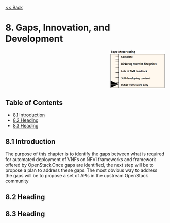 [<< Back](../../openstack)

# 8. Gaps, Innovation, and Development
<p align="right"><img src="../figures/bogo_ifo.png" alt="scope" title="Scope" width="35%"/></p>

## Table of Contents
* [8.1 Introduction](#8.1)
* [8.2 Heading](#8.2)
* [8.3 Heading](#8.3)

<a name="8.1"></a>
## 8.1 Introduction

The purpose of this chapter is to identify the gaps between what is required for automated deployment of VNFs on NFVI frameworks and framework offered by OpenStack.Once gaps are identified, the next step will be to propose a plan to address these gaps. 
The most obvious way to address the gaps will be to propose a set of APIs in the upstream OpenStack community


<a name="8.2"></a>
## 8.2 Heading


<a name="8.3"></a>
## 8.3 Heading

